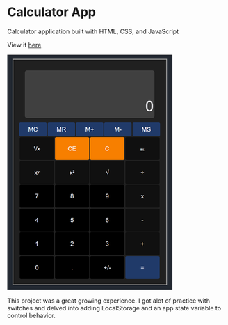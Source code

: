 # Calculator App

Calculator application built with HTML, CSS, and JavaScript
  
View it [here](https://jhirschfelder.github.io/Calculator-app/)

![](CalculatorScreenShot.png)

This project was a great growing experience. I got alot of practice with switches and delved into adding LocalStorage and an app state variable to control behavior. 

